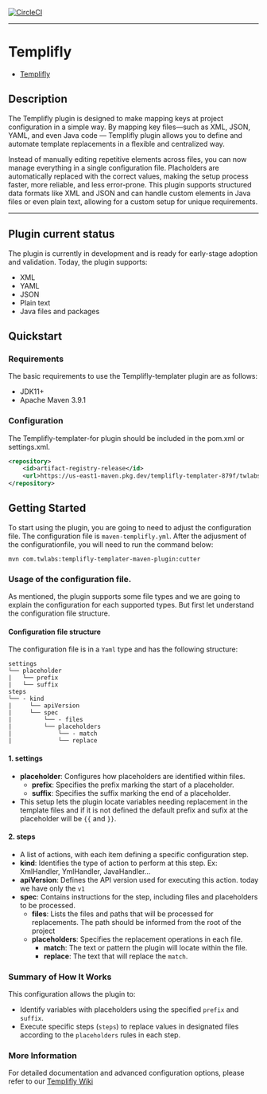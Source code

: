 [![CircleCI](https://dl.circleci.com/status-badge/img/gh/twlabs/Templify/tree/main.svg?style=svg&circle-token=CCIPRJ_VesRXYEAdUpsozb3XCje5v_4896d0db8ec8b99c7c40e1944718a58b8a1c5ad6)](https://dl.circleci.com/status-badge/redirect/gh/twlabs/Templify/tree/main)

---

# Templifly

<!--toc:start-->
- [Templifly](#templifly)
<!--toc:end-->

## Description

The Templifly plugin is designed to make mapping keys at project configuration in a simple way. By mapping key files—such as XML, JSON, YAML, and even Java code — Templifly plugin allows you to define and automate template replacements in a flexible and centralized way. 

Instead of manually editing repetitive elements across files, you can now manage everything in a single configuration file. Placholders are automatically replaced with the correct values, making the setup process faster, more reliable, and less error-prone. This plugin supports structured data formats like XML and JSON and can handle custom elements in Java files or even plain text, allowing for a custom setup for unique requirements.

---

## Plugin current status
The plugin is currently in development and is ready for early-stage adoption and validation.
Today, the plugin supports:
* XML 
* YAML 
* JSON
* Plain text
* Java files and packages


## Quickstart

### Requirements
The basic requirements to use the Templifly-templater plugin are as follows:

* JDK11+
* Apache Maven 3.9.1

### Configuration 
The Templifly-templater-for plugin should be included in the pom.xml or settings.xml.

```xml
<repository>
    <id>artifact-registry-release</id>
    <url>https://us-east1-maven.pkg.dev/templifly-templater-879f/twlabs-release</url>
</repository>
```

## Getting Started
To start using the plugin, you are going to need to adjust the configuration file. 
The configuration file is `maven-templifly.yml`. After the adjusment of the configurationfile, you will need to run the command below:

```
mvn com.twlabs:templifly-templater-maven-plugin:cutter
```

### Usage of the configuration file.
As mentioned, the plugin supports some file types and we are going to explain the configuration for each supported types.
But first let understand the configuration file structure.

#### Configuration file structure
The configuration file is in a `Yaml` type and has the following structure:
```
settings
└── placeholder
|   └── prefix
|   └── suffix 
steps
└── - kind
|     └── apiVersion
|     └── spec
|         └── - files
|         └── placeholders
|             └── - match
|             └── replace
```
#### 1. **settings**
   - **placeholder**: Configures how placeholders are identified within files.
      - **prefix**: Specifies the prefix marking the start of a placeholder.
      - **suffix**: Specifies the suffix marking the end of a placeholder.
   - This setup lets the plugin locate variables needing replacement in the template files and if it is not defined the default prefix and sufix at the placeholder will be `{{` and `}}`.
#### 2. **steps**
   - A list of actions, with each item defining a specific configuration step.
   - **kind**: Identifies the type of action to perform at this step. Ex: XmlHandler, YmlHandler, JavaHandler...
   - **apiVersion**: Defines the API version used for executing this action. today we have only the `v1`
   - **spec**: Contains instructions for the step, including files and placeholders to be processed.
      - **files**: Lists the files and paths that will be processed for replacements. The path should be informed from the root of the project
      - **placeholders**: Specifies the replacement operations in each file.
         - **match**: The text or pattern the plugin will locate within the file.
         - **replace**: The text that will replace the `match`.

### Summary of How It Works
This configuration allows the plugin to:
- Identify variables with placeholders using the specified `prefix` and `suffix`.
- Execute specific steps (`steps`) to replace values in designated files according to the `placeholders` rules in each step.


### More Information
For detailed documentation and advanced configuration options, please refer to our [Templifly Wiki](wiki/)












